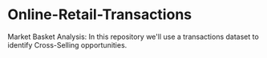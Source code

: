 # Online-Retail-Transactions
Market Basket Analysis: In this repository we'll use a transactions dataset to identify Cross-Selling opportunities.

